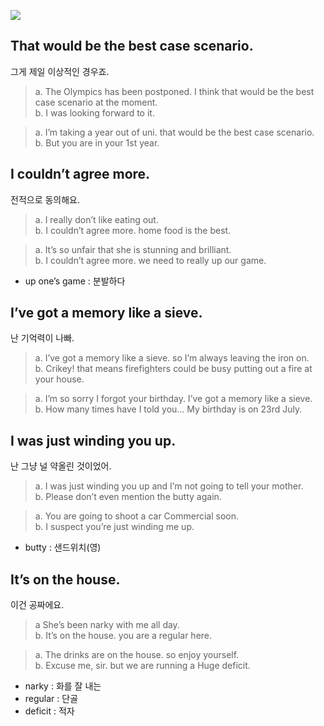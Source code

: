 
[![](http://img.youtube.com/vi/vlzqFTf3XWY/0.jpg)](http://www.youtube.com/watch?v=vlzqFTf3XWY "들으면 암기되는 원어민 표현 6-3")

## That would be the best case scenario.
그게 제일 이상적인 경우죠.

>a. The Olympics has been postponed. I think that would be the best case scenario at the moment.  
b. I was looking forward to it.  

>a. I’m taking a year out of uni. that would be the best case scenario.  
b. But you are in your 1st year.


## I couldn’t agree more.
전적으로 동의해요.

> a. I really don’t like eating out.  
b. I couldn’t agree more. home food is the best.

> a. It’s so unfair that she is stunning and brilliant.  
b. I couldn’t agree more. we need to really up our game.

- up one’s game : 분발하다


## I’ve got a memory like a sieve.
난 기억력이 나빠.

> a. I’ve got a memory like a sieve. so I’m always leaving the iron on.  
b. Crikey! that means firefighters could be busy putting out a fire at your house.

> a. I’m so sorry I forgot your birthday. I’ve got a memory like a sieve.  
b. How many times have I told you… My birthday is on 23rd July.


## I was just winding you up.
난 그냥 널 약올린 것이었어.

> a. I was just winding you up and I’m not going to tell your mother.  
b. Please don’t even mention the butty again.

> a. You are going to shoot a car Commercial soon.  
b. I suspect you’re just winding me up.

- butty : 샌드위치(영)


## It’s on the house.
이건 공짜에요.

> a She’s been narky with me all day.  
b. It’s on the house. you are a regular here.

> a. The drinks are on the house. so enjoy yourself.  
b. Excuse me, sir. but we are running a Huge deficit.

- narky : 화를 잘 내는
- regular : 단골
- deficit : 적자



